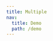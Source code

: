 ```yaml
---
title: Multiple
nav:
  title: Demo
  path: /demo
---
```


<code src="../examples/multiple.tsx"></code>
